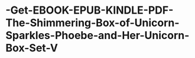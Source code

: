 # -Get-EBOOK-EPUB-KINDLE-PDF-The-Shimmering-Box-of-Unicorn-Sparkles-Phoebe-and-Her-Unicorn-Box-Set-V